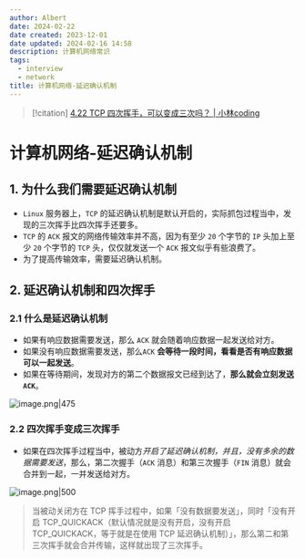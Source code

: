 ```yaml
---
author: Albert
date: 2024-02-22
date created: 2023-12-01
date updated: 2024-02-16 14:58
description: 计算机网络常识
tags:
  - interview
  - network
title: 计算机网络-延迟确认机制
---
```


> [!citation]
> [4.22 TCP 四次挥手，可以变成三次吗？ | 小林coding](https://xiaolincoding.com/network/3_tcp/tcp_three_fin.html#%E4%BB%80%E4%B9%88%E6%83%85%E5%86%B5%E4%BC%9A%E5%87%BA%E7%8E%B0%E4%B8%89%E6%AC%A1%E6%8C%A5%E6%89%8B)

# 计算机网络-延迟确认机制

## 1. 为什么我们需要延迟确认机制

- `Linux` 服务器上，`TCP` 的延迟确认机制是默认开启的，实际抓包过程当中，发现的三次挥手比四次挥手还要多。
- `TCP` 的 `ACK` 报文的网络传输效率并不高，因为有至少 `20` 个字节的 `IP` 头加上至少 `20` 个字节的 `TCP` 头，仅仅就发送一个 `ACK` 报文似乎有些浪费了。
- 为了提高传输效率，需要延迟确认机制。

## 2. 延迟确认机制和四次挥手

### 2.1 什么是延迟确认机制

- 如果有响应数据需要发送，那么 `ACK` 就会随着响应数据一起发送给对方。
- 如果没有响应数据需要发送，那么`ACK` **会等待一段时间，看看是否有响应数据可以一起发送**。
- 如果在等待期间，发现对方的第二个数据报文已经到达了，**那么就会立刻发送 `ACK`**。

![image.png|475](https://img-20221128.oss-cn-shanghai.aliyuncs.com/img-2023-05/20240216145104.png)

### 2.2 四次挥手变成三次挥手

- 如果在四次挥手过程当中，被动方*开启了延迟确认机制，并且，没有多余的数据需要发送*，那么，第二次握手（`ACK` 消息）和第三次握手（`FIN` 消息）就会合并到一起，一并发送给对方。

![image.png|500](https://img-20221128.oss-cn-shanghai.aliyuncs.com/img-2023-05/20240216145417.png)

> 当被动关闭方在 TCP 挥手过程中，如果「没有数据要发送」，同时「没有开启 TCP_QUICKACK（默认情况就是没有开启，没有开启 TCP_QUICKACK，等于就是在使用 TCP 延迟确认机制）」，那么第二和第三次挥手就会合并传输，这样就出现了三次挥手。